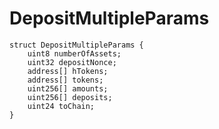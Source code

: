 # DepositMultipleParams


```solidity
struct DepositMultipleParams {
    uint8 numberOfAssets;
    uint32 depositNonce;
    address[] hTokens;
    address[] tokens;
    uint256[] amounts;
    uint256[] deposits;
    uint24 toChain;
}
```

